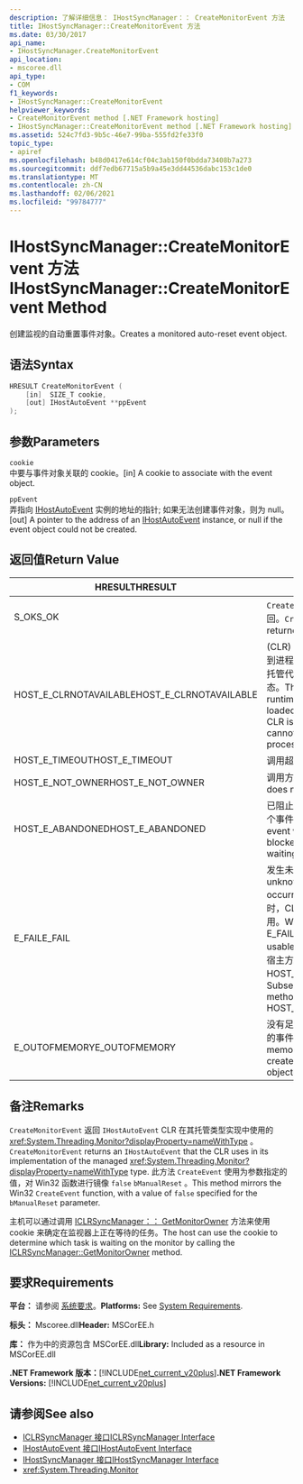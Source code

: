 ```yaml
---
description: 了解详细信息： IHostSyncManager：： CreateMonitorEvent 方法
title: IHostSyncManager::CreateMonitorEvent 方法
ms.date: 03/30/2017
api_name:
- IHostSyncManager.CreateMonitorEvent
api_location:
- mscoree.dll
api_type:
- COM
f1_keywords:
- IHostSyncManager::CreateMonitorEvent
helpviewer_keywords:
- CreateMonitorEvent method [.NET Framework hosting]
- IHostSyncManager::CreateMonitorEvent method [.NET Framework hosting]
ms.assetid: 524c7fd3-9b5c-46e7-99ba-555fd2fe33f0
topic_type:
- apiref
ms.openlocfilehash: b48d0417e614cf04c3ab150f0bdda73408b7a273
ms.sourcegitcommit: ddf7edb67715a5b9a45e3dd44536dabc153c1de0
ms.translationtype: MT
ms.contentlocale: zh-CN
ms.lasthandoff: 02/06/2021
ms.locfileid: "99784777"
---
```

# <a name="ihostsyncmanagercreatemonitorevent-method"></a><span data-ttu-id="983e1-103">IHostSyncManager::CreateMonitorEvent 方法</span><span class="sxs-lookup"><span data-stu-id="983e1-103">IHostSyncManager::CreateMonitorEvent Method</span></span>

<span data-ttu-id="983e1-104">创建监视的自动重置事件对象。</span><span class="sxs-lookup"><span data-stu-id="983e1-104">Creates a monitored auto-reset event object.</span></span>  
  
## <a name="syntax"></a><span data-ttu-id="983e1-105">语法</span><span class="sxs-lookup"><span data-stu-id="983e1-105">Syntax</span></span>  
  
```cpp  
HRESULT CreateMonitorEvent (  
    [in]  SIZE_T cookie,  
    [out] IHostAutoEvent **ppEvent  
);  
```  
  
## <a name="parameters"></a><span data-ttu-id="983e1-106">参数</span><span class="sxs-lookup"><span data-stu-id="983e1-106">Parameters</span></span>  

 `cookie`  
 <span data-ttu-id="983e1-107">中要与事件对象关联的 cookie。</span><span class="sxs-lookup"><span data-stu-id="983e1-107">[in] A cookie to associate with the event object.</span></span>  
  
 `ppEvent`  
 <span data-ttu-id="983e1-108">弄指向 [IHostAutoEvent](ihostautoevent-interface.md) 实例的地址的指针; 如果无法创建事件对象，则为 null。</span><span class="sxs-lookup"><span data-stu-id="983e1-108">[out] A pointer to the address of an [IHostAutoEvent](ihostautoevent-interface.md) instance, or null if the event object could not be created.</span></span>  
  
## <a name="return-value"></a><span data-ttu-id="983e1-109">返回值</span><span class="sxs-lookup"><span data-stu-id="983e1-109">Return Value</span></span>  
  
|<span data-ttu-id="983e1-110">HRESULT</span><span class="sxs-lookup"><span data-stu-id="983e1-110">HRESULT</span></span>|<span data-ttu-id="983e1-111">说明</span><span class="sxs-lookup"><span data-stu-id="983e1-111">Description</span></span>|  
|-------------|-----------------|  
|<span data-ttu-id="983e1-112">S_OK</span><span class="sxs-lookup"><span data-stu-id="983e1-112">S_OK</span></span>|<span data-ttu-id="983e1-113">`CreateMonitorEvent` 已成功返回。</span><span class="sxs-lookup"><span data-stu-id="983e1-113">`CreateMonitorEvent` returned successfully.</span></span>|  
|<span data-ttu-id="983e1-114">HOST_E_CLRNOTAVAILABLE</span><span class="sxs-lookup"><span data-stu-id="983e1-114">HOST_E_CLRNOTAVAILABLE</span></span>|<span data-ttu-id="983e1-115"> (CLR) 的公共语言运行时未加载到进程中，或 CLR 处于无法运行托管代码或成功处理调用的状态。</span><span class="sxs-lookup"><span data-stu-id="983e1-115">The common language runtime (CLR) has not been loaded into a process, or the CLR is in a state in which it cannot run managed code or process the call successfully.</span></span>|  
|<span data-ttu-id="983e1-116">HOST_E_TIMEOUT</span><span class="sxs-lookup"><span data-stu-id="983e1-116">HOST_E_TIMEOUT</span></span>|<span data-ttu-id="983e1-117">调用超时。</span><span class="sxs-lookup"><span data-stu-id="983e1-117">The call timed out.</span></span>|  
|<span data-ttu-id="983e1-118">HOST_E_NOT_OWNER</span><span class="sxs-lookup"><span data-stu-id="983e1-118">HOST_E_NOT_OWNER</span></span>|<span data-ttu-id="983e1-119">调用方不拥有该锁。</span><span class="sxs-lookup"><span data-stu-id="983e1-119">The caller does not own the lock.</span></span>|  
|<span data-ttu-id="983e1-120">HOST_E_ABANDONED</span><span class="sxs-lookup"><span data-stu-id="983e1-120">HOST_E_ABANDONED</span></span>|<span data-ttu-id="983e1-121">已阻止的线程或纤程正在等待某个事件时，该事件被取消。</span><span class="sxs-lookup"><span data-stu-id="983e1-121">An event was canceled while a blocked thread or fiber was waiting on it.</span></span>|  
|<span data-ttu-id="983e1-122">E_FAIL</span><span class="sxs-lookup"><span data-stu-id="983e1-122">E_FAIL</span></span>|<span data-ttu-id="983e1-123">发生未知的灾难性故障。</span><span class="sxs-lookup"><span data-stu-id="983e1-123">An unknown catastrophic failure occurred.</span></span> <span data-ttu-id="983e1-124">当方法返回 E_FAIL 时，CLR 在该进程内将不再可用。</span><span class="sxs-lookup"><span data-stu-id="983e1-124">When a method returns E_FAIL, the CLR is no longer usable within the process.</span></span> <span data-ttu-id="983e1-125">对宿主方法的后续调用会返回 HOST_E_CLRNOTAVAILABLE。</span><span class="sxs-lookup"><span data-stu-id="983e1-125">Subsequent calls to hosting methods return HOST_E_CLRNOTAVAILABLE.</span></span>|  
|<span data-ttu-id="983e1-126">E_OUTOFMEMORY</span><span class="sxs-lookup"><span data-stu-id="983e1-126">E_OUTOFMEMORY</span></span>|<span data-ttu-id="983e1-127">没有足够的内存可用于创建请求的事件对象。</span><span class="sxs-lookup"><span data-stu-id="983e1-127">Not enough memory was available to create the requested event object.</span></span>|  
  
## <a name="remarks"></a><span data-ttu-id="983e1-128">备注</span><span class="sxs-lookup"><span data-stu-id="983e1-128">Remarks</span></span>  

 <span data-ttu-id="983e1-129">`CreateMonitorEvent` 返回 `IHostAutoEvent` CLR 在其托管类型实现中使用的 <xref:System.Threading.Monitor?displayProperty=nameWithType> 。</span><span class="sxs-lookup"><span data-stu-id="983e1-129">`CreateMonitorEvent` returns an `IHostAutoEvent` that the CLR uses in its implementation of the managed <xref:System.Threading.Monitor?displayProperty=nameWithType> type.</span></span> <span data-ttu-id="983e1-130">此方法 `CreateEvent` 使用为参数指定的值，对 Win32 函数进行镜像 `false` `bManualReset` 。</span><span class="sxs-lookup"><span data-stu-id="983e1-130">This method mirrors the Win32 `CreateEvent` function, with a value of `false` specified for the `bManualReset` parameter.</span></span>  
  
 <span data-ttu-id="983e1-131">主机可以通过调用 [ICLRSyncManager：： GetMonitorOwner](iclrsyncmanager-getmonitorowner-method.md) 方法来使用 cookie 来确定在监视器上正在等待的任务。</span><span class="sxs-lookup"><span data-stu-id="983e1-131">The host can use the cookie to determine which task is waiting on the monitor by calling the [ICLRSyncManager::GetMonitorOwner](iclrsyncmanager-getmonitorowner-method.md) method.</span></span>  
  
## <a name="requirements"></a><span data-ttu-id="983e1-132">要求</span><span class="sxs-lookup"><span data-stu-id="983e1-132">Requirements</span></span>  

 <span data-ttu-id="983e1-133">**平台：** 请参阅 [系统要求](../../get-started/system-requirements.md)。</span><span class="sxs-lookup"><span data-stu-id="983e1-133">**Platforms:** See [System Requirements](../../get-started/system-requirements.md).</span></span>  
  
 <span data-ttu-id="983e1-134">**标头：** Mscoree.dll</span><span class="sxs-lookup"><span data-stu-id="983e1-134">**Header:** MSCorEE.h</span></span>  
  
 <span data-ttu-id="983e1-135">**库：** 作为中的资源包含 MSCorEE.dll</span><span class="sxs-lookup"><span data-stu-id="983e1-135">**Library:** Included as a resource in MSCorEE.dll</span></span>  
  
 <span data-ttu-id="983e1-136">**.NET Framework 版本：**[!INCLUDE[net_current_v20plus](../../../../includes/net-current-v20plus-md.md)]</span><span class="sxs-lookup"><span data-stu-id="983e1-136">**.NET Framework Versions:** [!INCLUDE[net_current_v20plus](../../../../includes/net-current-v20plus-md.md)]</span></span>  
  
## <a name="see-also"></a><span data-ttu-id="983e1-137">请参阅</span><span class="sxs-lookup"><span data-stu-id="983e1-137">See also</span></span>

- [<span data-ttu-id="983e1-138">ICLRSyncManager 接口</span><span class="sxs-lookup"><span data-stu-id="983e1-138">ICLRSyncManager Interface</span></span>](iclrsyncmanager-interface.md)
- [<span data-ttu-id="983e1-139">IHostAutoEvent 接口</span><span class="sxs-lookup"><span data-stu-id="983e1-139">IHostAutoEvent Interface</span></span>](ihostautoevent-interface.md)
- [<span data-ttu-id="983e1-140">IHostSyncManager 接口</span><span class="sxs-lookup"><span data-stu-id="983e1-140">IHostSyncManager Interface</span></span>](ihostsyncmanager-interface.md)
- <xref:System.Threading.Monitor>
